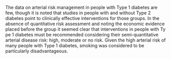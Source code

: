 The data on arterial risk management in people with Type 1 diabetes are few, though it is noted that studies in people with and without Type 2 diabetes point to clinically effective interventions for those groups. In the absence of quantitative risk assessment and noting the economic evidence placed before the group it seemed clear that interventions in people with Ty pe 1 diabetes must be recommended considering their semi-quantitative arterial disease risk: high, moderate or no risk. Given the high arterial risk of many people with Type 1 diabetes, smoking was considered to be particularly disadvantageous.
